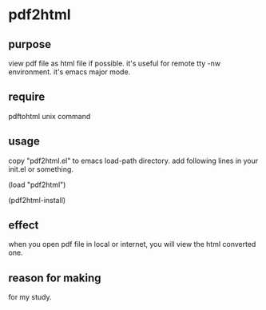 # pdf2html

## purpose
 view pdf file as html file if possible.
 it's useful for remote tty -nw environment.
 it's emacs major mode.

## require
 pdftohtml unix command
 
## usage
 copy "pdf2html.el" to emacs load-path directory.
 add following lines in your init.el or something.

  (load "pdf2html")

  (pdf2html-install)

## effect
 when you open pdf file in local or internet,
 you will view the html converted one.

## reason for making
 for my study.
